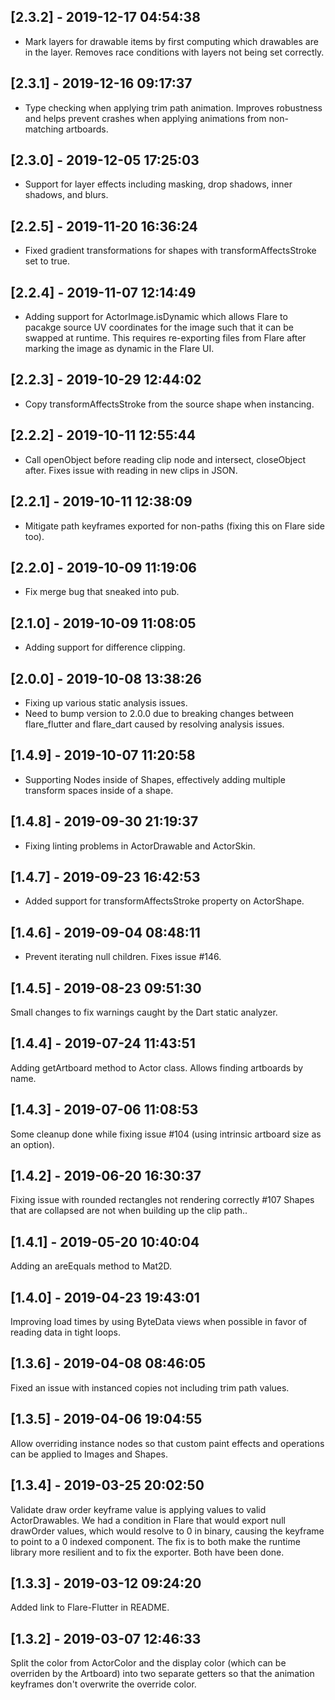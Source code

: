 ## [2.3.2] - 2019-12-17 04:54:38

- Mark layers for drawable items by first computing which drawables are in the layer. Removes race conditions with layers not being set correctly.

## [2.3.1] - 2019-12-16 09:17:37

- Type checking when applying trim path animation. Improves robustness and helps prevent crashes when applying animations from non-matching artboards.

## [2.3.0] - 2019-12-05 17:25:03

- Support for layer effects including masking, drop shadows, inner shadows, and blurs.

## [2.2.5] - 2019-11-20 16:36:24

- Fixed gradient transformations for shapes with transformAffectsStroke set to true.

## [2.2.4] - 2019-11-07 12:14:49

- Adding support for ActorImage.isDynamic which allows Flare to pacakge source UV coordinates for the image such that it can be swapped at runtime. This requires re-exporting files from Flare after marking the image as dynamic in the Flare UI.

## [2.2.3] - 2019-10-29 12:44:02

- Copy transformAffectsStroke from the source shape when instancing.

## [2.2.2] - 2019-10-11 12:55:44

- Call openObject before reading clip node and intersect, closeObject after. Fixes issue with reading in new clips in JSON.

## [2.2.1] - 2019-10-11 12:38:09

- Mitigate path keyframes exported for non-paths (fixing this on Flare side too).

## [2.2.0] - 2019-10-09 11:19:06

- Fix merge bug that sneaked into pub.

## [2.1.0] - 2019-10-09 11:08:05

- Adding support for difference clipping.

## [2.0.0] - 2019-10-08 13:38:26

- Fixing up various static analysis issues.
- Need to bump version to 2.0.0 due to breaking changes between flare_flutter and flare_dart caused by resolving analysis issues.

## [1.4.9] - 2019-10-07 11:20:58

- Supporting Nodes inside of Shapes, effectively adding multiple transform spaces inside of a shape.

## [1.4.8] - 2019-09-30 21:19:37

- Fixing linting problems in ActorDrawable and ActorSkin.

## [1.4.7] - 2019-09-23 16:42:53

- Added support for transformAffectsStroke property on ActorShape.

## [1.4.6] - 2019-09-04 08:48:11

- Prevent iterating null children. Fixes issue #146.

## [1.4.5] - 2019-08-23 09:51:30

Small changes to fix warnings caught by the Dart static analyzer.

## [1.4.4] - 2019-07-24 11:43:51

Adding getArtboard method to Actor class. Allows finding artboards by name.

## [1.4.3] - 2019-07-06 11:08:53

Some cleanup done while fixing issue #104 (using intrinsic artboard size as an option).

## [1.4.2] - 2019-06-20 16:30:37

Fixing issue with rounded rectangles not rendering correctly #107
Shapes that are collapsed are not when building up the clip path..

## [1.4.1] - 2019-05-20 10:40:04

Adding an areEquals method to Mat2D.

## [1.4.0] - 2019-04-23 19:43:01

Improving load times by using ByteData views when possible in favor of reading data in tight loops.

## [1.3.6] - 2019-04-08 08:46:05

Fixed an issue with instanced copies not including trim path values.

## [1.3.5] - 2019-04-06 19:04:55

Allow overriding instance nodes so that custom paint effects and operations can be applied to Images and Shapes.

## [1.3.4] - 2019-03-25 20:02:50

Validate draw order keyframe value is applying values to valid ActorDrawables. We had a condition in Flare that would export null drawOrder values, which would resolve to 0 in binary, causing the keyframe to point to a 0 indexed component. The fix is to both make the runtime library more resilient and to fix the exporter. Both have been done.

## [1.3.3] - 2019-03-12 09:24:20

Added link to Flare-Flutter in README.

## [1.3.2] - 2019-03-07 12:46:33

Split the color from ActorColor and the display color (which can be overriden by the Artboard) into two separate getters so that the animation keyframes don't overwrite the override color.